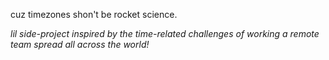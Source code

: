 cuz timezones shon't be rocket science.

_lil side-project inspired by the time-related challenges of working a remote team spread all across the world!_
